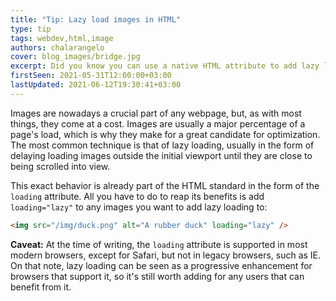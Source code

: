 ```yaml
---
title: "Tip: Lazy load images in HTML"
type: tip
tags: webdev,html,image
authors: chalarangelo
cover: blog_images/bridge.jpg
excerpt: Did you know you can use a native HTML attribute to add lazy load to images? Learn all you need to know with this quick tip.
firstSeen: 2021-05-31T12:00:00+03:00
lastUpdated: 2021-06-12T19:30:41+03:00
---
```


Images are nowadays a crucial part of any webpage, but, as with most things, they come at a cost. Images are usually a major percentage of a page's load, which is why they make for a great candidate for optimization. The most common technique is that of lazy loading, usually in the form of delaying loading images outside the initial viewport until they are close to being scrolled into view.

This exact behavior is already part of the HTML standard in the form of the `loading` attribute. All you have to do to reap its benefits is add `loading="lazy"` to any images you want to add lazy loading to:

```html
<img src="/img/duck.png" alt="A rubber duck" loading="lazy" />
```

**Caveat:** At the time of writing, the `loading` attribute is supported in most modern browsers, except for Safari, but not in legacy browsers, such as IE. On that note, lazy loading can be seen as a progressive enhancement for browsers that support it, so it's still worth adding for any users that can benefit from it.

